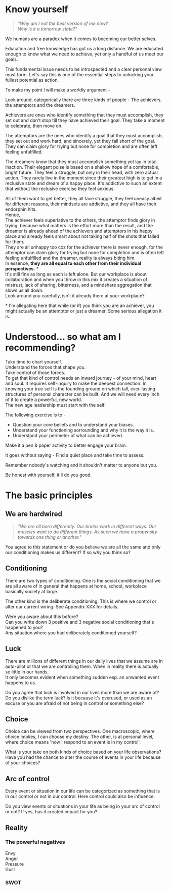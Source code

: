 
 Know yourself 
 =

>*"Why am I not the best version of me now?  
Why is it a tomorrow state?"*


We humans are a paradox when it comes to becoming our better selves.

Education and free knowledge has got us a long distance. We are educated enough to know what we need to achieve, yet only a handful of us meet our goals.  

This fundamental issue needs to be introspected and a clear personal view must form. Let's say this is one of the essential steps to unlocking your fullest potential as action.

To make my point I will make a worldly argument -  

Look around, categorically there are three kinds of people - The achievers, the attemptors and the dreamers.  

Achievers are ones who identify something that they must accomplish, they set out and don't stop till they have achieved their goal. They take a moment to celebrate, then move on.  

The attemptors are the ones who identify a goal that they must accomplish, they set out and work hard, and sincerely, yet they fall short of the goal. They can claim glory for trying but none for completion and are often left feeling unfulfilled.
 
The dreamers know that they must accomplish something yet lay in total inaction. Their elegant poise is based on a shallow hope of a comfortable, bright future. They feel a struggle, but only in their head, with zero actual action. They rarely live in the moment since their greatest high is to get in a reclusive state and dream of a happy place. It's addictive to such an extent that without the reclusive exercise they feel anxious.  

All of them want to get better, they all face struggle, they feel uneasy albeit for different reasons, their mindsets are addictive, and they all have their endorphin hits.  
Hence,  
The achiever feels superlative to the others, the attemptor finds glory in trying, because what matters is the effort more than the result, and the dreamer is already ahead of the achievers and attemptors in his happy place and already feels smart about not taking half of the shots that failed for them.  
They are all unhappy too coz for the achiever there is never enough, for the attemptor can claim glory for trying but none for completion and is often left feeling unfulfilled and the dreamer, reality is always biting him.  
In essence, **they are all equal to each other from their individual perspectives.** *  
It's still fine as long as each is left alone. But our workplace is about collaboration and when you throw in this mix it creates a situation of mistrust, lack of sharing, bitterness, and a mindshare aggregation that slows us all down.  
Look around you carefully, isn't it already there at your workplace?

\* I'm allegating here that while (or if) you think you are an achiever, you might actually be an attemptor or just a dreamer. Some serious allegation it is.

Understood... so what am I recommending?
=

Take time to chart yourself.  
Understand the forces that shape you.  
Take control of those forces.  
To get that kind of control needs an inward journey - of your mind, heart and soul. It requires self-inquiry to make the deepest connection. In knowing your true self is the founding ground on which tall, ever-lasting structures of personal character can be built. And we will need every inch of it to create a powerful, new world.  
The new age leadership must start with the self.  



The following exercise is to -  
* Question your core beliefs and to understand your biases.  
* Understand your functioning sorrounding and why it is the way it is.  
* Understand your perimeter of what can be achieved.  

 Make it a pen & paper activity to better engage your brain.  

 It goes without saying - Find a quiet place and take time to assess.  

 Remember nobody's watching and it shouldn't matter to anyone but you.  

 Be honest with yourself, it'll do you good.



# The basic principles

## We are hardwired

>*"We are all born differently. Our brains work in different ways. Our muscles want to do different things. As such we have a propensity towards one thing or another."*

You agree to this statement or do you believe we are all the same and only our conditioning makes us different? If so why you think so?

## Conditioning 
There are two types of conditioning. One is the social conditioning that we are all aware of in general that happens at home, school, workplace basically society at large.

The other kind is the deliberate conditioning. This is where we control or alter our current wiring. See Appendix XXX for details.

Were you aware about this before?  
Can you write down 3 positive and 3 negative social conditioning that's happened to you?  
Any situation where you had deliberately conditioned yourself?

## Luck
There are millions of different things in our daily lives that we assume are in auto-pilot or that we are controlling them. When in reality there is actually so little in our hands.  
It only becomes evident when something sudden esp. an unwanted event happens to us.

Do you agree that luck is involved in our lives more than we are aware of?  
Do you dislike the term luck? Is it because it's overused, or used as an excuse or you are afraid of not being in control or something else?

## Choice
Choice can be viewed from two perspectives. One macroscopic, where choice implies, I can choose my destiny. The other, is at personal level, where choice means 'how I respond to an event is in my control'.  

What is your take on both kinds of choice based on your life observations?  
Have you had the chance to alter the course of events in your life because of your choices?  

## Arc of control
Every event or situation in our life can be categorized as something that is in our control or not in our control. Here control could also be influence. 

Do you view events or situations in your life as being in your arc of control or not?
If yes, has it created impact for you?

## 

## Reality


### The powerful negatives

Envy  
Anger  
Pressure  
Guilt  



### SWOT

